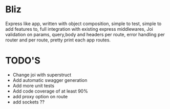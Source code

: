 # Bliz
Express like app, written with object composition, simple to test, simple to add features to, full integration with existing express middlewares, Joi validation on params, query,body and headers per route, error handling per router and per route, pretty print each app routes.

# TODO'S
* Change joi with superstruct
* Add automatic swagger generation
* Add more unit tests
* Add code coverage of at least 90%
* add proxy option on route
* add sockets ??
